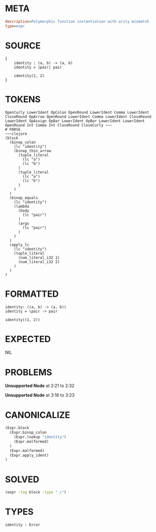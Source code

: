 # META
~~~ini
description=Polymorphic function instantiation with arity mismatch
type=expr
~~~
# SOURCE
~~~roc
{
    identity : (a, b) -> (a, b)
    identity = |pair| pair

    identity(1, 2)
}
~~~
# TOKENS
~~~text
OpenCurly LowerIdent OpColon OpenRound LowerIdent Comma LowerIdent CloseRound OpArrow OpenRound LowerIdent Comma LowerIdent CloseRound LowerIdent OpAssign OpBar LowerIdent OpBar LowerIdent LowerIdent OpenRound Int Comma Int CloseRound CloseCurly ~~~
# PARSE
~~~clojure
(block
  (binop_colon
    (lc "identity")
    (binop_thin_arrow
      (tuple_literal
        (lc "a")
        (lc "b")
      )
      (tuple_literal
        (lc "a")
        (lc "b")
      )
    )
  )
  (binop_equals
    (lc "identity")
    (lambda
      (body
        (lc "pair")
      )
      (args
        (lc "pair")
      )
    )
  )
  (apply_lc
    (lc "identity")
    (tuple_literal
      (num_literal_i32 1)
      (num_literal_i32 2)
    )
  )
)
~~~
# FORMATTED
~~~roc
identity: ((a, b) -> (a, b))
identity = \pair -> pair

identity((1, 2))
~~~
# EXPECTED
NIL
# PROBLEMS
**Unsupported Node**
at 2:21 to 2:32

**Unsupported Node**
at 3:16 to 3:23

# CANONICALIZE
~~~clojure
(Expr.block
  (Expr.binop_colon
    (Expr.lookup "identity")
    (Expr.malformed)
  )
  (Expr.malformed)
  (Expr.apply_ident)
)
~~~
# SOLVED
~~~clojure
(expr :tag block :type "_c")
~~~
# TYPES
~~~roc
identity : Error
~~~
